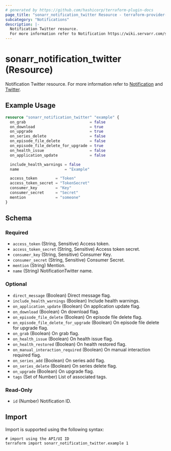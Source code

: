 ```yaml
---
# generated by https://github.com/hashicorp/terraform-plugin-docs
page_title: "sonarr_notification_twitter Resource - terraform-provider-sonarr"
subcategory: "Notifications"
description: |-
  Notification Twitter resource.
  For more information refer to Notification https://wiki.servarr.com/sonarr/settings#connect and Twitter https://wiki.servarr.com/sonarr/supported#twitter.
---
```


# sonarr_notification_twitter (Resource)

<!-- subcategory:Notifications -->
Notification Twitter resource.
For more information refer to [Notification](https://wiki.servarr.com/sonarr/settings#connect) and [Twitter](https://wiki.servarr.com/sonarr/supported#twitter).

## Example Usage

```terraform
resource "sonarr_notification_twitter" "example" {
  on_grab                            = false
  on_download                        = true
  on_upgrade                         = true
  on_series_delete                   = false
  on_episode_file_delete             = false
  on_episode_file_delete_for_upgrade = true
  on_health_issue                    = false
  on_application_update              = false

  include_health_warnings = false
  name                    = "Example"

  access_token        = "Token"
  access_token_secret = "TokenSecret"
  consumer_key        = "Key"
  consumer_secret     = "Secret"
  mention             = "someone"
}
```

<!-- schema generated by tfplugindocs -->
## Schema

### Required

- `access_token` (String, Sensitive) Access token.
- `access_token_secret` (String, Sensitive) Access token secret.
- `consumer_key` (String, Sensitive) Consumer Key.
- `consumer_secret` (String, Sensitive) Consumer Secret.
- `mention` (String) Mention.
- `name` (String) NotificationTwitter name.

### Optional

- `direct_message` (Boolean) Direct message flag.
- `include_health_warnings` (Boolean) Include health warnings.
- `on_application_update` (Boolean) On application update flag.
- `on_download` (Boolean) On download flag.
- `on_episode_file_delete` (Boolean) On episode file delete flag.
- `on_episode_file_delete_for_upgrade` (Boolean) On episode file delete for upgrade flag.
- `on_grab` (Boolean) On grab flag.
- `on_health_issue` (Boolean) On health issue flag.
- `on_health_restored` (Boolean) On health restored flag.
- `on_manual_interaction_required` (Boolean) On manual interaction required flag.
- `on_series_add` (Boolean) On series add flag.
- `on_series_delete` (Boolean) On series delete flag.
- `on_upgrade` (Boolean) On upgrade flag.
- `tags` (Set of Number) List of associated tags.

### Read-Only

- `id` (Number) Notification ID.

## Import

Import is supported using the following syntax:

```shell
# import using the API/UI ID
terraform import sonarr_notification_twitter.example 1
```
